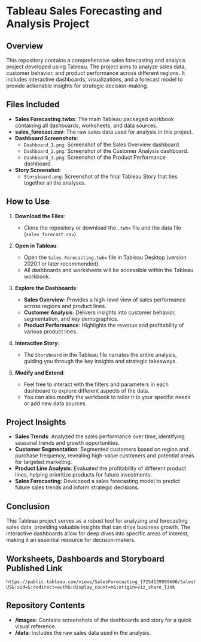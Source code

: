 # Tableau Sales Forecasting and Analysis Project

## Overview

This repository contains a comprehensive sales forecasting and analysis project developed using Tableau. The project aims to analyze sales data, customer behavior, and product performance across different regions. It includes interactive dashboards, visualizations, and a forecast model to provide actionable insights for strategic decision-making.

## Files Included

- **Sales Forecasting.twbx**: The main Tableau packaged workbook containing all dashboards, worksheets, and data sources.
- **sales_forecast.csv**: The raw sales data used for analysis in this project.
- **Dashboard Screenshots**:
  - `Dashboard_1.png`: Screenshot of the Sales Overview dashboard.
  - `Dashboard_2.png`: Screenshot of the Customer Analysis dashboard.
  - `Dashboard_3.png`: Screenshot of the Product Performance dashboard.
- **Story Screenshot**: 
  - `Storyboard.png`: Screenshot of the final Tableau Story that ties together all the analyses.

## How to Use

1. **Download the Files**: 
   - Clone the repository or download the `.twbx` file and the data file (`sales_forecast.csv`).
   
2. **Open in Tableau**:
   - Open the `Sales Forecasting.twbx` file in Tableau Desktop (version 2020.1 or later recommended).
   - All dashboards and worksheets will be accessible within the Tableau workbook.

3. **Explore the Dashboards**:
   - **Sales Overview**: Provides a high-level view of sales performance across regions and product lines.
   - **Customer Analysis**: Delivers insights into customer behavior, segmentation, and key demographics.
   - **Product Performance**: Highlights the revenue and profitability of various product lines.
   
4. **Interactive Story**:
   - The `Storyboard` in the Tableau file narrates the entire analysis, guiding you through the key insights and strategic takeaways.
   
5. **Modify and Extend**:
   - Feel free to interact with the filters and parameters in each dashboard to explore different aspects of the data.
   - You can also modify the workbook to tailor it to your specific needs or add new data sources.

## Project Insights

- **Sales Trends**: Analyzed the sales performance over time, identifying seasonal trends and growth opportunities.
- **Customer Segmentation**: Segmented customers based on region and purchase frequency, revealing high-value customers and potential areas for targeted marketing.
- **Product Line Analysis**: Evaluated the profitability of different product lines, helping prioritize products for future investments.
- **Sales Forecasting**: Developed a sales forecasting model to predict future sales trends and inform strategic decisions.

## Conclusion

This Tableau project serves as a robust tool for analyzing and forecasting sales data, providing valuable insights that can drive business growth. The interactive dashboards allow for deep dives into specific areas of interest, making it an essential resource for decision-makers.

## Worksheets, Dashboards and Storyboard Published Link

    https://public.tableau.com/views/SalesForecasting_17254539999600/SalesForecastingDashboard1?:language=en-US&:sid=&:redirect=auth&:display_count=n&:origin=viz_share_link


## Repository Contents

- **/images**: Contains screenshots of the dashboards and story for a quick visual reference.
- **/data**: Includes the raw sales data used in the analysis.

